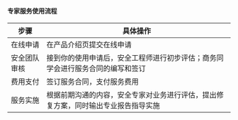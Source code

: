 #### **专家服务使用流程**


| 步骤 | 具体操作| 
|---------|---------|
| 在线申请 |在产品介绍页提交在线申请 |
| 安全团队审核 |接到你的使用申请后，安全工程师进行初步评估；商务同学会进行服务合同的编写和签订 |
|费用支付 |签订服务合同，支付服务费用|
| 服务实施 |根据前期沟通的内容，安全专家对业务进行评估，提出修复方案，同时输出专业报告指导实施 | 
 

